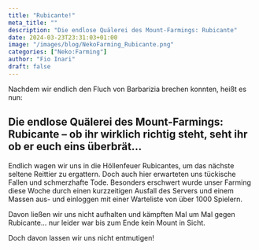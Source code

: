 ```yaml
---
title: "Rubicante!"
meta_title: ""
description: "Die endlose Quälerei des Mount-Farmings: Rubicante"
date: 2024-03-23T23:31:03+01:00
image: "/images/blog/NekoFarming_Rubicante.png"
categories: ["Neko:Farming"]
author: "Fio Inari"
draft: false
---
```


Nachdem wir endlich den Fluch von Barbarizia brechen konnten, heißt es nun:

<!--more-->

## Die endlose Quälerei des Mount-Farmings: Rubicante – ob ihr wirklich richtig steht, seht ihr ob er euch eins überbrät…

Endlich wagen wir uns in die Höllenfeuer Rubicantes, um das nächste seltene Reittier zu ergattern. Doch auch hier erwarteten uns tückische Fallen und schmerzhafte Tode. 
Besonders erschwert wurde unser Farming diese Woche durch einen kurzzeitigen Ausfall des Servers und einem Massen aus- und einloggen mit einer Warteliste von über 1000 Spielern.

Davon ließen wir uns nicht aufhalten und kämpften Mal um Mal gegen Rubicante… nur leider war bis zum Ende kein Mount in Sicht. 

Doch davon lassen wir uns nicht entmutigen!